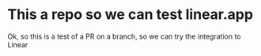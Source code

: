 # This a repo so we can test linear.app

Ok, so this is a test of a PR on a branch, so we can try the integration to Linear
